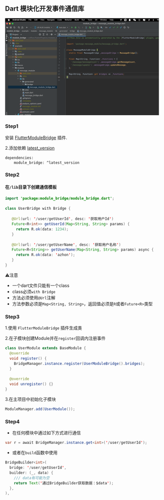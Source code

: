 ## Dart 模块化开发事件通信库

<p align="center"><img src="https://github.com/azhon/module_bridge/raw/main/img/logo.png"></p>


### Step1

安装 [FlutterModuleBridge](https://plugins.jetbrains.com/plugin/20491-fluttermodulebridge) 插件.


2.添加依赖 [latest_version](https://pub.dev/packages/module_bridge)

```
dependencies:
    module_bridge: ^latest_version
```

### Step2
#### 在`/lib`目录下创建通信模板

```java
import 'package:module_bridge/module_bridge.dart';

class UserBridge with Bridge {

   @Url(url: '/user/getUserId', desc: '获取用户Id')
   Future<R<int>> getUserId(Map<String, String> params) {
     return R.ok(data: 1234);
   }

   @Url(url: '/user/getUserName', desc: '获取用户名称')
   Future<R<String>> getUserName(Map<String, String> params) async {
     return R.ok(data: 'azhon');
   }
}
```
⚠️注意
- 一个dart文件只能有一个class
- class必须`with Bridge`
- 方法必须使用`@Url`注解
- 方法参数必须是`Map<String, String>`，返回值必须是`R`或者`Future<R>`类型

### Step3

1.使用 `FlutterModuleBridge` 插件生成类

2.在子模块创建Module并在`register`回调内注册事件

```java
class UserModule extends BaseModule {
  @override
  void register() {
    BridgeManager.instance.register(UserModuleBridge().bridges);
  }

  @override
  void unregister() {}
}
```
3.在主项目中初始化子模块

```java
ModuleManager.add(UserModule());
```

### Step4
- 在任何模块中通过如下方式进行通信

```java
var r = await BridgeManager.instance.get<int>('/user/getUserId');
```
- 或者在`build`函数中使用

```java
BridgeBuilder<int>(
  bridge: '/user/getUserId',
  builder: (_, data) {
    /// data有可能为空
    return Text('通过BridgeBuilder获取数据：$data');
  },
),
```